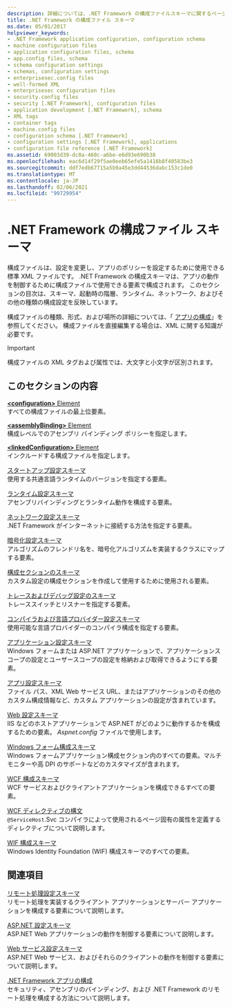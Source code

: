 ```yaml
---
description: 詳細については、.NET Framework の構成ファイルスキーマに関するページを参照してください。
title: .NET Framework の構成ファイル スキーマ
ms.date: 05/01/2017
helpviewer_keywords:
- .NET Framework application configuration, configuration schema
- machine configuration files
- application configuration files, schema
- app.config files, schema
- schema configuration settings
- schemas, configuration settings
- enterprisesec.config files
- well-formed XML
- enterprisesec configuration files
- security.config files
- security [.NET Framework], configuration files
- application development [.NET Framework], schema
- XML tags
- container tags
- machine.config files
- configuration schema [.NET Framework]
- configuration settings [.NET Framework], applications
- configuration file reference [.NET Framework]
ms.assetid: 69003d39-dc8a-460c-a6be-e6d93e690b38
ms.openlocfilehash: eac6d14f29f5ae0eeb65efe5a1416b8f40583be3
ms.sourcegitcommit: ddf7edb67715a5b9a45e3dd44536dabc153c1de0
ms.translationtype: MT
ms.contentlocale: ja-JP
ms.lasthandoff: 02/06/2021
ms.locfileid: "99729954"
---
```

# <a name="configuration-file-schema-for-the-net-framework"></a>.NET Framework の構成ファイル スキーマ

構成ファイルは、設定を変更し、アプリのポリシーを設定するために使用できる標準 XML ファイルです。 .NET Framework の構成スキーマは、アプリの動作を制御するために構成ファイルで使用できる要素で構成されます。 このセクションの目次は、スキーマ、起動時の階層、ランタイム、ネットワーク、およびその他の種類の構成設定を反映しています。

構成ファイルの種類、形式、および場所の詳細については、「 [アプリの構成](../index.md)」を参照してください。 構成ファイルを直接編集する場合は、XML に関する知識が必要です。

> [!IMPORTANT]
> 構成ファイルの XML タグおよび属性では、大文字と小文字が区別されます。

## <a name="in-this-section"></a>このセクションの内容

[**\<configuration>** Element](configuration-element.md)\
すべての構成ファイルの最上位要素。

[**\<assemblyBinding>** Element](assemblybinding-element-for-configuration.md)\
構成レベルでのアセンブリ バインディング ポリシーを指定します。

[**\<linkedConfiguration>** Element](linkedconfiguration-element.md)\
インクルードする構成ファイルを指定します。

[スタートアップ設定スキーマ](./startup/index.md)\
使用する共通言語ランタイムのバージョンを指定する要素。

[ランタイム設定スキーマ](./runtime/index.md)\
アセンブリバインディングとランタイム動作を構成する要素。

[ネットワーク設定スキーマ](./network/index.md)\
.NET Framework がインターネットに接続する方法を指定する要素。

[暗号化設定スキーマ](./cryptography/index.md)\
アルゴリズムのフレンドリ名を、暗号化アルゴリズムを実装するクラスにマップする要素。

[構成セクションのスキーマ](configuration-sections-schema.md)\
カスタム設定の構成セクションを作成して使用するために使用される要素。

[トレースおよびデバッグ設定のスキーマ](./trace-debug/index.md)\
トレーススイッチとリスナーを指定する要素。

[コンパイラおよび言語プロバイダー設定スキーマ](./compiler/index.md)\
使用可能な言語プロバイダーのコンパイラ構成を指定する要素。

[アプリケーション設定スキーマ](application-settings-schema.md)\
Windows フォームまたは ASP.NET アプリケーションで、アプリケーションスコープの設定とユーザースコープの設定を格納および取得できるようにする要素。

[アプリ設定スキーマ](./appsettings/index.md)\
ファイル パス、XML Web サービス URL、またはアプリケーションのその他のカスタム構成情報など、カスタム アプリケーションの設定が含まれています。

[Web 設定スキーマ](./web/index.md)\
IIS などのホストアプリケーションで ASP.NET がどのように動作するかを構成するための要素。 *Aspnet.config* ファイルで使用します。

[Windows フォーム構成スキーマ](winforms/index.md)\
Windows フォームアプリケーション構成セクション内のすべての要素。マルチモニターや高 DPI のサポートなどのカスタマイズが含まれます。

[WCF 構成スキーマ](./wcf/index.md)\
WCF サービスおよびクライアントアプリケーションを構成できるすべての要素。

[WCF ディレクティブの構文](./wcf-directive/index.md)\
`@ServiceHost`.Svc コンパイラによって使用されるページ固有の属性を定義するディレクティブについて説明します。

[WIF 構成スキーマ](windows-identity-foundation/index.md)\
Windows Identity Foundation (WIF) 構成スキーマのすべての要素。

## <a name="related-sections"></a>関連項目

[リモート処理設定スキーマ](/previous-versions/dotnet/netframework-4.0/z415cf9a(v=vs.100))\
リモート処理を実装するクライアント アプリケーションとサーバー アプリケーションを構成する要素について説明します。

[ASP.NET 設定スキーマ](/previous-versions/dotnet/netframework-4.0/b5ysx397(v=vs.100))\
ASP.NET Web アプリケーションの動作を制御する要素について説明します。

[Web サービス設定スキーマ](/previous-versions/dotnet/netframework-4.0/cctwteet(v=vs.100))\
ASP.NET Web サービス、およびそれらのクライアントの動作を制御する要素について説明します。

[.NET Framework アプリの構成](/previous-versions/dotnet/netframework-4.0/kza1yk3a(v=vs.100))\
セキュリティ、アセンブリのバインディング、および .NET Framework のリモート処理を構成する方法について説明します。
